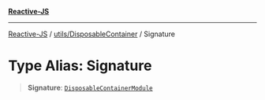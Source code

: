 [**Reactive-JS**](../../../README.md)

***

[Reactive-JS](../../../README.md) / [utils/DisposableContainer](../README.md) / Signature

# Type Alias: Signature

> **Signature**: [`DisposableContainerModule`](../interfaces/DisposableContainerModule.md)
